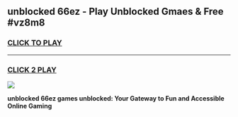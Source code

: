 
## unblocked 66ez - Play Unblocked Gmaes & Free #vz8m8
<h3>
<a href="https://news.freeplayer.one?title=unblocked_66ez&ref=24F">CLICK TO PLAY</a></h3>
<hr>

<h3>
<a href="https://news.freeplayer.one?title=unblocked_66ez&ref=24F">CLICK 2 PLAY</a>
  
</h3>

<a href="https://news.freeplayer.one?title=unblocked_66ez&ref=24F/"><img src="https://clearcache.store/games.png"></a>


**unblocked 66ez games unblocked: Your Gateway to Fun and Accessible Online Gaming**
